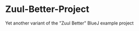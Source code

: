 Zuul-Better-Project
===================

Yet another variant of the "Zuul Better" BlueJ example project
